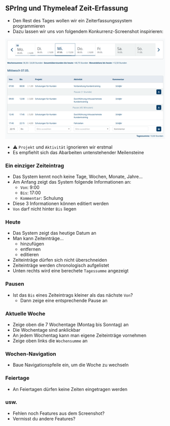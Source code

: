 ## SPrIng und Thymeleaf Zeit-Erfassung

- Den Rest des Tages wollen wir ein Zeiterfassungssystem programmieren
- Dazu lassen wir uns von folgendem Konkurrenz-Screenshot inspirieren:

![](img/spitze.png)

- ⚠️ `Projekt` und `Aktivität` ignorieren wir erstmal
- Es empfiehlt sich das Abarbeiten untenstehender Meilensteine

### Ein einziger Zeiteintrag

- Das System kennt noch keine Tage, Wochen, Monate, Jahre...
- Am Anfang zeigt das System folgende Informationen an:
  - `Von`: 9:00
  - `Bis`: 17:00
  - `Kommentar`: Schulung
- Diese 3 Informationen können editiert werden
- `Von` darf nicht hinter `Bis` liegen

### Heute

- Das System zeigt das heutige Datum an
- Man kann Zeiteinträge...
  - hinzufügen
  - entfernen
  - editieren
- Zeiteinträge dürfen sich nicht überschneiden
- Zeiteinträge werden chronologisch aufgelistet
- Unten rechts wird eine berechete `Tagessumme` angezeigt

### Pausen

- Ist das `Bis` eines Zeiteintrags kleiner als das nächste `Von`?
  - Dann zeige eine entsprechende Pause an

### Aktuelle Woche

- Zeige oben die 7 Wochentage (Montag bis Sonntag) an
- Die Wochentage sind anklickbar
- An jedem Wochentag kann man eigene Zeiteinträge vornehmen
- Zeige oben links die `Wochensumme` an

### Wochen-Navigation

- Baue Navigationspfeile ein, um die Woche zu wechseln

### Feiertage

- An Feiertagen dürfen keine Zeiten eingetragen werden

### usw.

- Fehlen noch Features aus dem Screenshot?
- Vermisst du andere Features?
